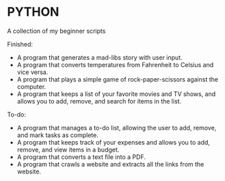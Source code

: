 # PYTHON

A collection of my beginner scripts

Finished:
- A program that generates a mad-libs story with user input.
- A program that converts temperatures from Fahrenheit to Celsius and vice versa.
- A program that plays a simple game of rock-paper-scissors against the computer.
- A program that keeps a list of your favorite movies and TV shows, and allows you to add, remove, and search for items in the list.

To-do:
- A program that manages a to-do list, allowing the user to add, remove, and mark tasks as complete.
- A program that keeps track of your expenses and allows you to add, remove, and view items in a budget.
- A program that converts a text file into a PDF.
- A program that crawls a website and extracts all the links from the website.
